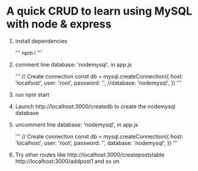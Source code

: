 # A quick CRUD to learn using MySQL with node & express

1. install dependencies

   '''
   npm i
   '''

2. comment line database: 'nodemysql', in app.js

   '''
   // Create connection
   const db = mysql.createConnection({
   host: 'localhost',
   user: 'root',
   password: '',
   //database: 'nodemysql',
   })
   '''

3. run npm start

4. Launch http://localhost:3000/createdb to create the nodemysql database

5. uncomment line database: 'nodemysql', in app.js

   '''
   // Create connection
   const db = mysql.createConnection({
   host: 'localhost',
   user: 'root',
   password: '',
   database: 'nodemysql',
   })
   '''

6. Try other routes like http://localhost:3000/createpoststable http://localhost:3000/addpost1 and so on
